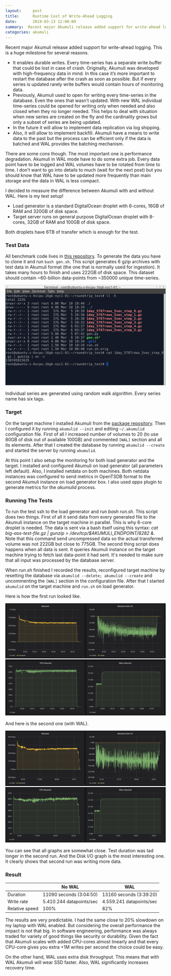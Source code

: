 ```yaml
---
layout:     post
title:      Runtime Cost of Write-Ahead Logging
date:       2019-03-13 12:00:00
summary:  Recent major Akumuli release added support for write-ahead logging. This is a huge milestone for several reasons...
categories: akumuli
---
```


Recent major Akumuli release added support for write-ahead logging. This is a huge milestone for several reasons.

- It enables durable writes. Every time-series has a separate write buffer that could be lost in case of crash. Originally, Akumuli was developed with high-frequency data in mind. In this case it’s more important to restart the database after the crash as soon as possible. But if every series is updated rarely write buffers would contain hours of monitoring data.
- Previously, Akumuli used to open for writing every time-series in the database. Even the ones that wasn’t updated. With new WAL individual time-series could be opened for writing only when needed and also closed when they no longer needed. This helps to deal with situation when new series are created on the fly and the cardinality grows but only a subset of series are being updated.
- In the future it will allow to implement data replication via log shipping.
- Also, it will allow to implement backfill. Akumuli have a means to write data to the past but the process can be efficient only if the data is batched and WAL provides the batching mechanism.

There are some cons though. The most important one is performance degradation. Akumuli in WAL mode have to do some extra job. Every data point have to be logged and WAL volumes have to be rotated from time to time. I don’t want to go into details to much (wait for the next post) but you should know that WAL have to be updated more frequently than main storage and the data in WAL is less compact.

I decided to measure the difference between Akumuli with and without WAL. Here is my test setup!

- Load generator is a standard DigitalOcean droplet with 6-cores, 16GB of RAM and 320GB of disk space.
- Target server runs on general purpose DigitalOcean droplet with 8-cores, 32GB of RAM and 100GB of disk space.

Both droplets have 6TB of transfer which is enough for the test.

### Test Data

All benchmark code lives in [this repository](https://github.com/Lazin/roundtrip_test). To generate the data you have to clone it and run `bash gen.sh`. This script generates 6 gzip archives with test data in Akumuli format (the one that is normally used for ingestion). It takes many hours to finish and uses 222GB of disk space. This dataset should contain ~60-billion data-points from ~350000 unique time-series.

![Test data](/images/walterm.png)

Individual series are generated using random walk algorithm. Every series name has six tags.

### Target

On the target machine I installed Akumuli from the [package repository](https://packagecloud.io/Lazin/Akumuli). Then I configured it by running `akumulid --init` and editing `~/.akumulid` configuration file. First of all I increased number of volumes to 20 (to use 80GB of disk out of available 100GB) and commented `[WAL]` section and all its elements. After that I created the database by running `akumulid --create` and started the server by running `akumulid`.

At this point I also setup the monitoring for both load generator and the target. I installed and configured Akumuli on load generator (all parameters left default). Also, I installed netdata on both machines. Both netdata instances was configured to send metrics in OpenTSDB format to the second Akumuli instance on load generator box. I also used *apps* plugin to generate metrics for the *akumulid* process.

### Running The Tests

To run the test ssh to the load generator and run *bash run.sh*. This script does two things. First of all it send data from every generated file to the Akumuli instance on the target machine in parallel. This is why 6-core droplet is needed. The data is sent via a bash itself using this syntax: *cat big-ass-test-file.gz | gunzip > /dev/tcp/$AKUMULI_ENDPOINT/8282 &*. Note that this command send uncompressed data so the actual transferred volume was not 222GB but close to 775GB.
The second thing script does happens when all data is sent. It queries Akumuli instance on the target machine trying to fetch last data-point it had sent. It's needed to make sure that all input was processed by the database server.

When *run.sh* finished I recorded the results, reconfigured target machine by resetting the database via `akumulid --delete; akumulid --create` and uncommenting the `[WAL]` section in the configuration file. After that I started `akumulid` on the target machine and `run.sh` on load generator.

Here is how the first run looked like.

![Test data](/images/nowal1_crop.png)
![Test data](/images/nowal3_crop.png)

And here is the second one (with WAL).

![Test data](/images/wal1_crop.png)
![Test data](/images/wal3_crop.png)

You can see that all graphs are somewhat close. Test duration was tad longer in the second run. And the Disk I/O graph is the most interesting one. It clearly shows that second run was writing more data.

### Result

|                |No WAL                  |WAL                     |
|----------------|------------------------|------------------------|
|Duration        |11090 seconds (3:04:50) | 13160 seconds (3:39:20)|
|Write rate      |5.410.244 datapoints/sec|4.559.241 datapoints/sec|
|Relative speed  |100%                    |82%                     |

The results are very predictable. I had the same close to 20% slowdown on my laptop with WAL enabled. But considering the overall performance the impact is not that big. In software engineering, performance was always traded for variety of good things like security or durability. Given the fact that Akumuli scales with added CPU-cores almost linearly and that every CPU-core gives you extra +1M writes per second the choice could be easy.

On the other hand, WAL uses extra disk throughput. This means that with WAL Akumuli will wear SSD faster. Also, WAL significantly increases recovery time. 
